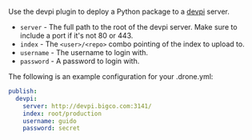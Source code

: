 Use the devpi plugin to deploy a Python package to a [devpi](http://doc.devpi.net) server.

* `server` - The full path to the root of the devpi server. Make sure to include a port if it's not 80 or 443.
* `index` - The ``<user>/<repo>`` combo pointing of the index to upload to.
* `username` - The username to login with.
* `password` - A password to login with.

The following is an example configuration for your .drone.yml:

```yaml
publish:
  devpi:
    server: http://devpi.bigco.com:3141/
    index: root/production
    username: guido
    password: secret
```
